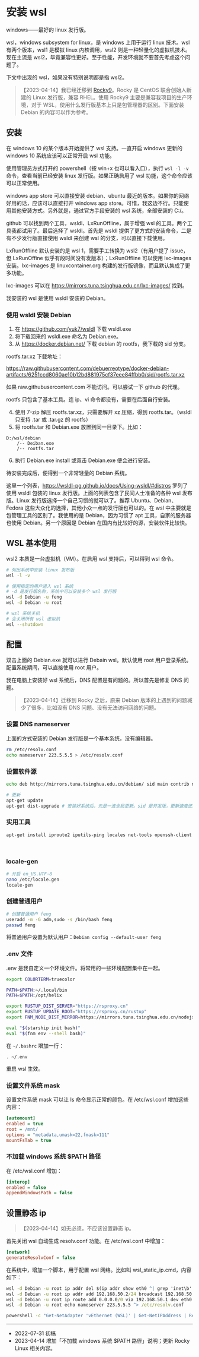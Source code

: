 # 安装 wsl

windows——最好的 linux 发行版。

wsl，windows subsystem for linux，是 windows 上用于运行 linux 技术。wsl 有两个版本，wsl1 是模拟 linux 内核调用，wsl2 则是一种轻量化的虚拟机技术。现在主流是 wsl2，毕竟兼容性更好。至于性能，开发环境就不要首先考虑这个问题了。

下文中出现的 wsl，如果没有特别说明都是指 wsl2。

>【2023-04-14】我已经迁移到 [Rocky9](https://github.com/mishamosher/RL-WSL)。Rocky 是 CentOS 联合创始人新建的 Linux 发行版，兼容 RHEL。使用 Rocky9 主要是兼容我项目的生产环境，对于 WSL，使用什么发行版基本上只是包管理器的区别。下面安装 Debian 的内容可以作为参考。

## 安装

在 windows 10 的某个版本开始提供了 wsl 支持。一直开启 windows 更新的 windows 10 系统应该可以正常开启 wsl 功能。

使用管理员方式打开的 powershell（按 win+x 也可以看入口），执行 `wsl -l -v` 命令，查看当前已经安装 linux 发行版。如果正确启用了 wsl 功能，这个命令应该可以正常使用。

windows app store 可以直接安装 debian、ubuntu 最近的版本。如果你的网络好用的话，应该可以直接打开 windows app store。可惜，我这边不行。只能使用其他安装方式。另外就是，通过官方手段安装的 wsl 系统，全部安装的 C:/。

github 可以找到两个工具，wsldl、LxRunOffline，属于增强 wsl 的工具。两个工具我都试用了。最后选择了 wsldl。首先是 wsldl 提供了更方式的安装命令，二是有不少发行版直接使用 wsldl 来创建 wsl 的分支，可以直接下载使用。 

LxRunOffline 默认安装的是 wsl 1，需要手工转换为 wsl2（有用户提了 issue，但 LxRunOffine 似乎有段时间没有发版本）；LxRunOffline 可以使用 lxc-images 安装。lxc-images 是 linuxcontainer.org 构建的发行版镜像，而且默认集成了更多功能。

lxc-images 可以在 https://mirrors.tuna.tsinghua.edu.cn/lxc-images/ 找到。

我安装的 wsl 是使用 wsldl 安装的 Debian。

### 使用 wsldl 安装 Debian

1. 在 https://github.com/yuk7/wsldl 下载 wsldl.exe
2. 将下载回来的 wsldl.exe 命名为 Debian.exe。
3. 从 https://docker.debian.net/ 下载 debian 的 rootfs，我下载的 sid 分支。

rootfs.tar.xz 下载地址：

https://raw.githubusercontent.com/debuerreotype/docker-debian-artifacts/6251ccd8060ae10b12bd881975cf37eee84ffbb0/sid/rootfs.tar.xz

如果 raw.githubusercontent.com 不能访问。可以尝试一下 github 的代理。

rootfs 只包含了基本工具。连 ip、vi 命令都没有，需要在后面自行安装。

4. 使用 7-zip 解压 rootfs.tar.xz，只需要解开 xz 压缩，得到 rootfs.tar。（wsldl 只支持 .tar 或 .tar.gz 的 rootfs）
5. 将 rootfs.tar 和 Debian.exe 放置到同一目录下。比如：

```
D:/wsl/debian
	/-- Deiban.exe
	/-- rootfs.tar

```

6. 执行 Debian.exe install 或双击 Debian.exe 便会进行安装。

待安装完成后，便得到一个非常轻量的 Debian 系统。

这里一个列表，https://wsldl-pg.github.io/docs/Using-wsldl/#distros 罗列了使用 wsldl 包装的 linux 发行版。上面的列表包含了民间人士准备的各种 wsl 发布版。Linux 发行版选择一个自己习惯的就可以了。推荐 Ubuntu、Debian、Fedora 这些大众化的选择，其他小众一点的发行版也可以的。在 wsl 中主要就是包管理工具的区别了。我使用的是 Debian，因为习惯了 apt 工具，自家的服务器也使用 Debian。另一个原因是 Debian 在国内有比较好的源，安装软件比较快。

## WSL 基本使用

wsl2 本质是一台虚拟机（VM）。在启用 wsl 支持后，可以得到 wsl 命令。

```sh
# 列出系统中安装 linux 发布版
wsl -l -v 

# 使用指定的用户进入 wsl 系统
# -d 是发行版名称，系统中可以安装多个 wsl 发行版
wsl -d Debian -u feng
wsl -d Debian -u root

# wsl 系统关机
# 会关闭所有 wsl 虚拟机
wsl --shutdown
```


## 配置

双击上面的 Debian.exe 就可以进行 Debain wsl。默认使用 root 用户登录系统。配置系统期间，可以直接使用 root 用户。

我在电脑上安装好 wsl 系统后，DNS 配置是有问题的。所以首先是修复 DNS 问题。

>【2023-04-14】迁移到 Rocky 之后，原来 Debian 版本的上遇到的问题减少了很多，比如没有 DNS 问题、没有无法访问网络的问题。

### 设置 DNS nameserver

上面的方式安装的 Debian 发行版是一个基本系统，没有编辑器。

```sh
rm /etc/resolv.conf
echo nameserver 223.5.5.5 > /etc/resolv.conf
```

### 设置软件源

```sh
echo deb http://mirrors.tuna.tsinghua.edu.cn/debian/ sid main contrib non-free > /etc/apt/sources.list

# 更新
apt-get update
apt-get dist-upgrade # 安装好系统后，先是一波全局更新。sid 是开发版，更新速度还是很快的。
```

### 实用工具

```sh
apt-get install iproute2 iputils-ping locales net-tools openssh-client procps sudo xz-utils unzip
```
 
### locale-gen

```sh
# 开启 en_US.UTF-8
nano /etc/locale.gen
locale-gen
```


### 创建普通用户

```sh
# 创建普通用户 feng
useradd -m -G adm,sudo -s /bin/bash feng
passwd feng
```

将普通用户设置为默认用户：`Debian config --default-user feng`


### .env 文件

.env 是我自定义一个环境文件。将常用的一些环境配置集中在一起。

```sh
export COLORTERM=truecolor

PATH=$PATH:~/.local/bin
PATH=$PATH:/opt/helix

export RUSTUP_DIST_SERVER="https://rsproxy.cn"
export RUSTUP_UPDATE_ROOT="https://rsproxy.cn/rustup"
export FNM_NODE_DIST_MIRROR=https://mirrors.tuna.tsinghua.edu.cn/nodejs-release/

eval "$(starship init bash)"
eval "$(fnm env --shell bash)"
```

在 `~/.bashrc` 增加一行：

```
. ~/.env
```

重启 wsl 生效。

### 设置文件系统 mask

设置文件系统 mask 可以让 ls 命令显示正常的颜色。在 /etc/wsl.conf 增加这些内容：

```ini
[automount]
enabled = true
root = /mnt/
options = "metadata,umask=22,fmask=111"
mountFsTab = true
```

### 不加载 windows 系统 $PATH 路径

在 /etc/wsl.conf 增加：

```ini
[interop]
enabled = false
appendWindowsPath = false
```

## 设置静态 ip

>【2023-04-14】如无必须，不应该设置静态 ip。

首先关闭 wsl 自动生成 resolv.conf 功能。在 /etc/wsl.conf 中增加：

```ini
[network]
generateResolvConf = false
```

在系统中，增加一个脚本，用于配置 wsl 网络。比如叫 wsl_static_ip.cmd，内容如下：

```bat
wsl -d Debian -u root ip addr del $(ip addr show eth0 ^| grep 'inet\b' ^| awk '{print $2}' ^| head -n 1) dev eth0
wsl -d Debian -u root ip addr add 192.168.50.2/24 broadcast 192.168.50.255 dev eth0
wsl -d Debian -u root ip route add 0.0.0.0/0 via 192.168.50.1 dev eth0
wsl -d Debian -u root echo nameserver 223.5.5.5 ^> /etc/resolv.conf

powershell -c "Get-NetAdapter 'vEthernet (WSL)' | Get-NetIPAddress | Remove-NetIPAddress -Confirm:$False; New-NetIPAddress -IPAddress 192.168.50.1 -PrefixLength 24 -InterfaceAlias 'vEthernet (WSL)'; Get-NetNat | ? Name -Eq WSLNat | Remove-NetNat -Confirm:$False; New-NetNat -Name WSLNat -InternalIPInterfaceAddressPrefix 192.168.50.0/24;"
```

----

- 2022-07-31 初稿
- 2023-04-14 增加「不加载 windows 系统 $PATH 路径」说明；更新 Rocky Linux 相关内容。
